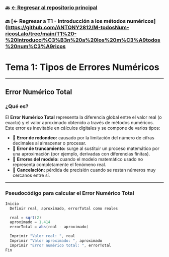### 🔙 [← Regresar al repositorio principal](https://github.com/ANTONY2812/M-todosNum-ricosLalo)


### 🔙 [← Regresar a T1 - Introducción a los métodos numéricos](https://github.com/ANTONY2812/M-todosNum-ricosLalo/tree/main/T1%20-%20Introducci%C3%B3n%20a%20los%20m%C3%A9todos%20num%C3%A9ricos

# Tema 1: Tipos de Errores Numéricos  
 
---

## Error Numérico Total

### ¿Qué es?

El **Error Numérico Total** representa la diferencia global entre el valor real (o exacto) y el valor aproximado obtenido a través de métodos numéricos. Este error es inevitable en cálculos digitales y se compone de varios tipos:

- 🔹 **Error de redondeo:** causado por la limitación del número de cifras decimales al almacenar o procesar.
- 🔹 **Error de truncamiento:** surge al sustituir un proceso matemático por una aproximación (por ejemplo, derivadas con diferencias finitas).
- 🔹 **Errores del modelo:** cuando el modelo matemático usado no representa completamente el fenómeno real.
- 🔹 **Cancelación:** pérdida de precisión cuando se restan números muy cercanos entre sí.



---

###  Pseudocódigo para calcular el Error Numérico Total

```java
Inicio
  Definir real, aproximado, errorTotal como reales

  real = sqrt(2)
  aproximado = 1.414
  errorTotal = abs(real - aproximado)

  Imprimir "Valor real: ", real
  Imprimir "Valor aproximado: ", aproximado
  Imprimir "Error numérico total: ", errorTotal
Fin
```
